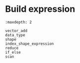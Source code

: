 # Build expression

```toc
:maxdepth: 2

vector_add
data_type
shape
index_shape_expression
reduce
if_else
scan
```
